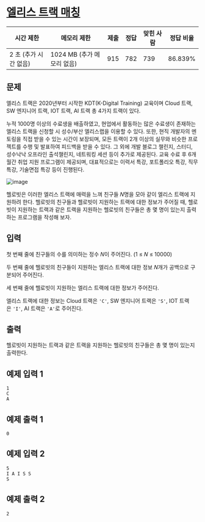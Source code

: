 # [엘리스 트랙 매칭](https://www.acmicpc.net/problem/31428)

| 시간 제한 | 메모리 제한 | 제출 | 정답 | 맞힌 사람 | 정답 비율 |
| --- | --- | --- | --- | --- | --- |
| 2 초 (추가 시간 없음) | 1024 MB (추가 메모리 없음) | 915 | 782 | 739 | 86.839% |

## 문제

엘리스 트랙은 2020년부터 시작한 KDT(K-Digital Training) 교육이며 Cloud 트랙, SW 엔지니어 트랙, IOT 트랙, AI 트랙 총 4가지 트랙이 있다.

누적 1000명 이상의 수료생을 배출하였고, 현업에서 활동하는 많은 수료생이 존재하는 엘리스 트랙을 신청할 시 성수/부산 엘리스랩을 이용할 수 있다. 또한, 현직 개발자의 멘토링을 직접 받을 수 있는 시간이 보장되며, 모든 트랙이 2개 이상의 실무와 비슷한 프로젝트를 수행 및 발표하여 피드백을 받을 수 있다. 그 외에 개발 블로그 챌린지, 스터디, 성수낙낙 오프라인 출석챌린지, 네트워킹 세션 등이 추가로 제공된다. 교육 수료 후 6개월간 취업 지원 프로그램이 제공되며, 대표적으로는 이력서 특강, 포트폴리오 특강, 직무 특강, 기술면접 특강 등이 진행된다.

![image](https://u.acmicpc.net/0f2cbf9b-ba73-4836-b050-b41d66960aee/download%20%2824%29.png)

헬로빗은 이러한 엘리스 트랙에 매력을 느껴 친구들 𝑁명을 모아 같이 엘리스 트랙에 지원하려 한다. 헬로빗의 친구들과 헬로빗이 지원하는 트랙에 대한 정보가 주어질 때, 헬로빗이 지원하는 트랙과 같은 트랙을 지원하는 헬로빗의 친구들은 총 몇 명이 있는지 출력하는 프로그램을 작성해 보자.

## 입력

첫 번째 줄에 친구들의 수를 의미하는 정수 𝑁이 주어진다. (1 ≤ 𝑁 ≤ 10000)

두 번째 줄에 헬로빗의 친구들이 지원하는 엘리스 트랙에 대한 정보 𝑁개가 공백으로 구분되어 주어진다.

세 번째 줄에 헬로빗이 지원하는 엘리스 트랙에 대한 정보가 주어진다.

엘리스 트랙에 대한 정보는 Cloud 트랙은 `'C'`, SW 엔지니어 트랙은 `'S'`, IOT 트랙은 `'I'`, AI 트랙은 `'A'`로 주어진다.

## 출력

헬로빗이 지원하는 트랙과 같은 트랙을 지원하는 헬로빗의 친구들은 총 몇 명이 있는지 출력한다.

## 예제 입력 1

```
1
C
A

```

## 예제 출력 1

```
0

```

## 예제 입력 2

```
5
I A I S S
S

```

## 예제 출력 2

```
2
```
